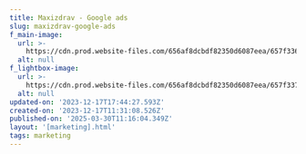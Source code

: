 ```yaml
---
title: Maxizdrav - Google ads
slug: maxizdrav-google-ads
f_main-image:
  url: >-
    https://cdn.prod.website-files.com/656af8dcbdf82350d6087eea/657f336002e24d7cc0fcec58_marketing_04.webp
  alt: null
f_lightbox-image:
  url: >-
    https://cdn.prod.website-files.com/656af8dcbdf82350d6087eea/657f3378dd1607d815db68b4_marketing_04(x03).webp
  alt: null
updated-on: '2023-12-17T17:44:27.593Z'
created-on: '2023-12-17T11:31:08.526Z'
published-on: '2025-03-30T11:16:04.349Z'
layout: '[marketing].html'
tags: marketing
---
```



